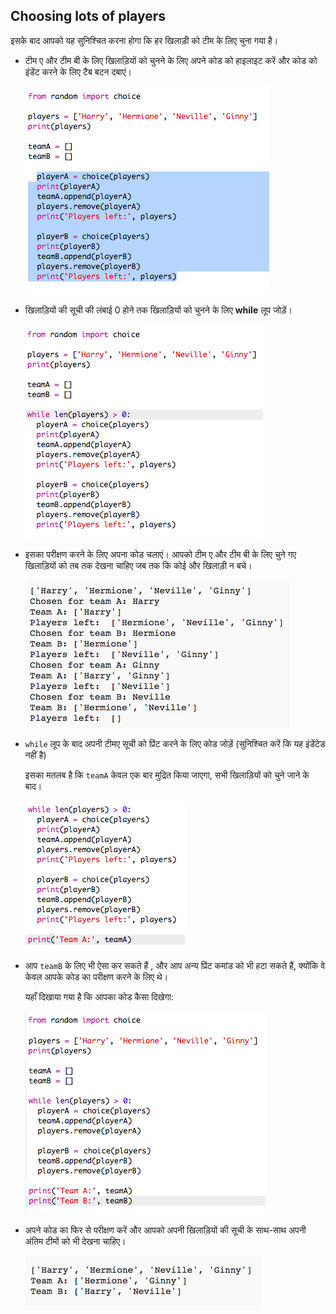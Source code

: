 ## Choosing lots of players

इसके बाद आपको यह सुनिश्चित करना होगा कि हर खिलाड़ी को टीम के लिए चुना गया है।

+ टीम ए और टीम बी के लिए खिलाड़ियों को चुनने के लिए अपने कोड को हाइलाइट करें और कोड को इंडेंट करने के लिए टैब बटन दबाएं।
    
    ![स्क्रीनशॉट](images/team-loop-tab.png)

+ खिलाड़ियों की सूची की लंबाई 0 होने तक खिलाड़ियों को चुनने के लिए **while** लूप जोड़ें।
    
    ![स्क्रीनशॉट](images/team-loop-while.png)

+ इसका परीक्षण करने के लिए अपना कोड चलाएं। आपको टीम ए और टीम बी के लिए चुने गए खिलाड़ियों को तब तक देखना चाहिए जब तक कि कोई और खिलाड़ी न बचे।
    
    ![स्क्रीनशॉट](images/team-loop-test.png)

+ `while` लूप के बाद अपनी टीमए सूची को प्रिंट करने के लिए कोड जोड़ें (सुनिश्चित करें कि यह इंडेंटेड नहीं है)
    
    इसका मतलब है कि `teamA` केवल एक बार मुद्रित किया जाएगा, सभी खिलाड़ियों को चुने जाने के बाद।
    
    ![स्क्रीनशॉट](images/team-teamA-paste.png)

+ आप `teamB` के लिए भी ऐसा कर सकते हैं , और आप अन्य प्रिंट कमांड को भी हटा सकते हैं, क्योंकि वे केवल आपके कोड का परीक्षण करने के लिए थे।
    
    यहाँ दिखाया गया है कि आपका कोड कैसा दिखेगा:
    
    ![स्क्रीनशॉट](images/team-loop-finished.png)

+ अपने कोड का फिर से परीक्षण करें और आपको अपनी खिलाड़ियों की सूची के साथ-साथ अपनी अंतिम टीमों को भी देखना चाहिए।
    
    ![स्क्रीनशॉट](images/team-loop-finished-test.png)